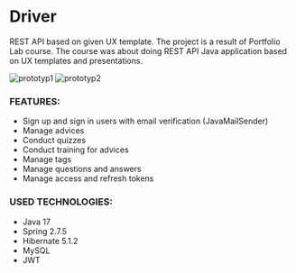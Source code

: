 # Driver
REST API based on given UX template. 
The project is a result of Portfolio Lab course. The course was about doing REST API Java application based on UX templates and presentations.

![prototyp1](https://user-images.githubusercontent.com/24356805/201315205-06f1379a-37a9-42a7-a789-5ce05ed1b36c.jpg)
![prototyp2](https://user-images.githubusercontent.com/24356805/201315218-e95bbc33-08bb-4baa-bbdd-fd076061f30a.jpg)

### FEATURES:
* Sign up and sign in users with email verification (JavaMailSender)
* Manage advices
* Conduct quizzes
* Conduct training for advices
* Manage tags
* Manage questions and answers
* Manage access and refresh tokens


### USED TECHNOLOGIES:
* Java 17
* Spring 2.7.5
* Hibernate 5.1.2
* MySQL
* JWT

